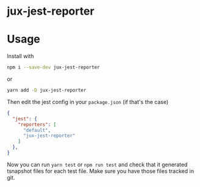 # jux-jest-reporter


# Usage

Install with

```bash
npm i --save-dev jux-jest-reporter
```

or 

```bash
yarn add -D jux-jest-reporter
```

Then edit the jest config in your `package.json` (if that's the case)

```json
{
  "jest": {
    "reporters": [
      "default",
      "jux-jest-reporter"
    ]
  },
}
```

Now you can run `yarn test` or `npm run test` and check that it generated tsnapshot files for each test file.
Make sure you have those files tracked in git.

